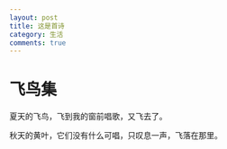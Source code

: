 ```yaml
---
layout: post
title: 这是首诗
category: 生活
comments: true
---
```



# 飞鸟集

夏天的飞鸟，飞到我的窗前唱歌，又飞去了。

秋天的黄叶，它们没有什么可唱，只叹息一声，飞落在那里。

